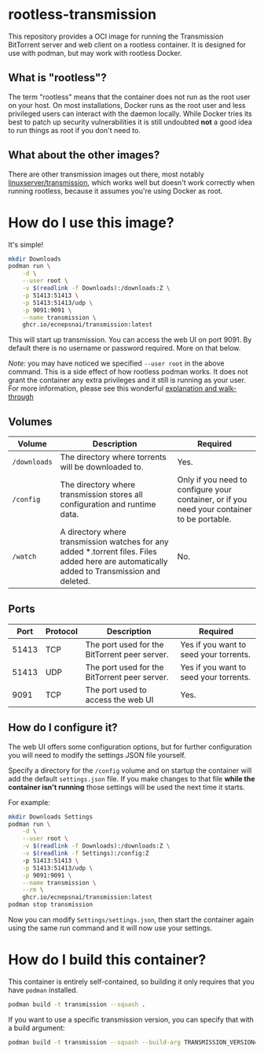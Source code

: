 # rootless-transmission

This repository provides a OCI image for running the Transmission BitTorrent server and web client on a rootless
container. It is designed for use with podman, but may work with rootless Docker.

## What is "rootless"?

The term "rootless" means that the container does not run as the root user on your host. On most installations, Docker
runs as the root user and less privileged users can interact with the daemon locally. While Docker tries its best to
patch up security vulnerabilities it is still undoubted **not** a good idea to run things as root if you don't need to.

## What about the other images?

There are other transmission images out there, most notably [linuxserver/transmission](https://hub.docker.com/r/linuxserver/transmission),
which works well but doesn't work correctly when running rootless, because it assumes you're using Docker as root.

# How do I use this image?

It's simple!

```bash
mkdir Downloads
podman run \
    -d \
    --user root \
    -v $(readlink -f Downloads):/downloads:Z \
    -p 51413:51413 \
    -p 51413:51413/udp \
    -p 9091:9091 \
    --name transmission \
    ghcr.io/ecnepsnai/transmission:latest
```

This will start up transmission. You can access the web UI on port 9091. By default there is no username or password
required. More on that below.

*Note:* you may have noticed we specified `--user root` in the above command. This is a side effect of how rootless
podman works. It does not grant the container any extra privileges and it still is running as your user. For more
information, please see this wonderful [explanation and walk-through](https://www.tutorialworks.com/podman-rootless-volumes/)

## Volumes

|Volume|Description|Required|
|------|-----------|--------|
|`/downloads`|The directory where torrents will be downloaded to.|Yes.|
|`/config`|The directory where transmission stores all configuration and runtime data.|Only if you need to configure your container, or if you need your container to be portable.|
|`/watch`|A directory where transmission watches for any added *.torrent files. Files added here are automatically added to Transmission and deleted.|No.|

## Ports

|Port|Protocol|Description|Required|
|----|--------|-----------|--------|
|51413|TCP|The port used for the BitTorrent peer server.|Yes if you want to seed your torrents.|
|51413|UDP|The port used for the BitTorrent peer server.|Yes if you want to seed your torrents.|
|9091|TCP|The port used to access the web UI|Yes.|

## How do I configure it?

The web UI offers some configuration options, but for further configuration you will need to modify the settings JSON
file yourself.

Specify a directory for the `/config` volume and on startup the container will add the default `settings.json` file. If
you make changes to that file **while the container isn't running** those settings will be used the next time it starts.

For example:

```bash
mkdir Downloads Settings
podman run \
    -d \
    --user root \
    -v $(readlink -f Downloads):/downloads:Z \
    -v $(readlink -f Settings):/config:Z
    -p 51413:51413 \
    -p 51413:51413/udp \
    -p 9091:9091 \
    --name transmission \
    --rm \
    ghcr.io/ecnepsnai/transmission:latest
podman stop transmission
```

Now you can modify `Settings/settings.json`, then start the container again using the same run command and it will now
use your settings.

# How do I build this container?

This container is entirely self-contained, so building it only requires that you have `podman` installed.

```bash
podman build -t transmission --squash .
```

If you want to use a specific transmission version, you can specify that with a build argument:

```bash
podman build -t transmission --squash --build-arg TRANSMISSION_VERSION=2.94 .
```
